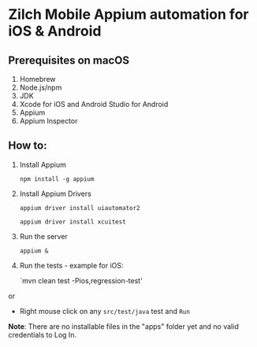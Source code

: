 # Zilch Mobile Appium automation for iOS & Android

## Prerequisites on macOS

1. Homebrew
2. Node.js/npm
3. JDK
4. Xcode for iOS and Android Studio for Android
5. Appium
6. Appium Inspector


## How to:
1. Install Appium

   `npm install -g appium`

2. Install Appium Drivers

    `appium driver install uiautomator2`

    `appium driver install xcuitest`

3. Run the server

    `appium &`

3. Run the tests - example for iOS:

    `mvn clean test -Pios,regression-test'

or
   * Right mouse click on any `src/test/java` test and `Run`




**Note**: There are no installable files in the "apps" folder yet and no valid credentials to Log In.
